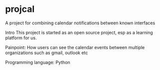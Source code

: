 # projcal
A project for combining calendar notifications between known interfaces

Intro
This project is started as an open source project, esp as a learning platform for us. 

Painpoint:
How users can see the calendar events between multiple organizations such as gmail, outlook etc


Programming language: Python
